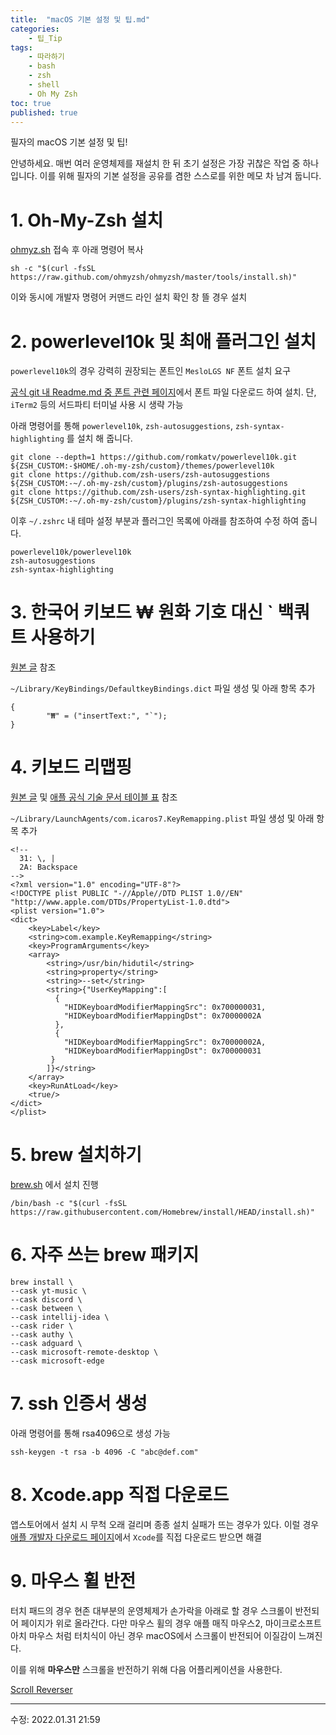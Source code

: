 ```yaml
---
title:  "macOS 기본 설정 및 팁.md"
categories:
    - 팁_Tip
tags:
    - 따라하기
    - bash
    - zsh
    - shell
    - Oh My Zsh
toc: true
published: true
---
```

필자의 macOS 기본 설정 및 팁!

안녕하세요. 매번 여러 운영체제를 재설치 한 뒤 초기 설정은 가장 귀찮은 작업 중 하나 입니다. 이를 위해 필자의 기본 설정을 공유를 겸한 스스로를 위한 메모 차 남겨 둡니다.

# 1. Oh-My-Zsh 설치
[ohmyz.sh](https://ohmyz.sh/#install) 접속 후 아래 명령어 복사
```
sh -c "$(curl -fsSL https://raw.github.com/ohmyzsh/ohmyzsh/master/tools/install.sh)"
```

이와 동시에 개발자 명령어 커맨드 라인 설치 확인 창 뜰 경우 설치

# 2. powerlevel10k 및 최애 플러그인 설치
`powerlevel10k`의 경우 강력히 권장되는 폰트인 `MesloLGS NF` 폰트 설치 요구

[공식 git 내 Readme.md 중 폰트 관련 페이지](https://github.com/romkatv/powerlevel10k#meslo-nerd-font-patched-for-powerlevel10k)에서 폰트 파일 다운로드 하여 설치. 단,  `iTerm2` 등의 서드파티 터미널 사용 시 생략 가능

아래 명령어를 통해 `powerlevel10k`, `zsh-autosuggestions`, `zsh-syntax-highlighting` 를 설치 해 줍니다.

```
git clone --depth=1 https://github.com/romkatv/powerlevel10k.git ${ZSH_CUSTOM:-$HOME/.oh-my-zsh/custom}/themes/powerlevel10k
git clone https://github.com/zsh-users/zsh-autosuggestions ${ZSH_CUSTOM:-~/.oh-my-zsh/custom}/plugins/zsh-autosuggestions
git clone https://github.com/zsh-users/zsh-syntax-highlighting.git ${ZSH_CUSTOM:-~/.oh-my-zsh/custom}/plugins/zsh-syntax-highlighting
```

이후 `~/.zshrc` 내 테마 설정 부분과 플러그인 목록에 아래를 참조하여 수정 하여 줍니다.

```
powerlevel10k/powerlevel10k
zsh-autosuggestions
zsh-syntax-highlighting
```

# 3. 한국어 키보드 ₩ 원화 기호 대신 ` 백쿼트 사용하기
[원본 글](http://www.devkuma.com/books/pages/1173) 참조

`~/Library/KeyBindings/DefaultkeyBindings.dict` 파일 생성 및 아래 항목 추가

```
{
        "₩" = ("insertText:", "`");
}
```

# 4. 키보드 리맵핑
[원본 글](https://chuyeow.wtf/2020/06/24/remapping-keys-on-macos) 및 [애플 공식 기술 문서 테이블 표](https://developer.apple.com/library/archive/technotes/tn2450/_index.html#//apple_ref/doc/uid/DTS40017618-CH1-KEY_TABLE_USAGES) 참조

`~/Library/LaunchAgents/com.icaros7.KeyRemapping.plist` 파일 생성 및 아래 항목 추가

```
<!--
  31: \, |
  2A: Backspace
-->
<?xml version="1.0" encoding="UTF-8"?>
<!DOCTYPE plist PUBLIC "-//Apple//DTD PLIST 1.0//EN" "http://www.apple.com/DTDs/PropertyList-1.0.dtd">
<plist version="1.0">
<dict>
    <key>Label</key>
    <string>com.example.KeyRemapping</string>
    <key>ProgramArguments</key>
    <array>
        <string>/usr/bin/hidutil</string>
        <string>property</string>
        <string>--set</string>
        <string>{"UserKeyMapping":[
          {
            "HIDKeyboardModifierMappingSrc": 0x700000031,
            "HIDKeyboardModifierMappingDst": 0x70000002A
          },
          {
            "HIDKeyboardModifierMappingSrc": 0x70000002A,
            "HIDKeyboardModifierMappingDst": 0x700000031
         }
        ]}</string>
    </array>
    <key>RunAtLoad</key>
    <true/>
</dict>
</plist>
```

# 5. brew 설치하기
[brew.sh](https://brew.sh/index_ko) 에서 설치 진행

```
/bin/bash -c "$(curl -fsSL https://raw.githubusercontent.com/Homebrew/install/HEAD/install.sh)"
```

# 6. 자주 쓰는 brew 패키지
```
brew install \
--cask yt-music \
--cask discord \
--cask between \
--cask intellij-idea \
--cask rider \
--cask authy \
--cask adguard \
--cask microsoft-remote-desktop \
--cask microsoft-edge
```

# 7. ssh 인증서 생성
아래 명령어를 통해 rsa4096으로 생성 가능
```
ssh-keygen -t rsa -b 4096 -C "abc@def.com"
```

# 8. Xcode.app 직접 다운로드
앱스토어에서 설치 시 무척 오래 걸리며 종종 설치 실패가 뜨는 경우가 있다. 이럴 경우 [애플 개발자 다운로드 페이지](https://developer.apple.com/download/all/)에서 `Xcode`를 직접 다운로드 받으면 해결

# 9. 마우스 휠 반전
터치 패드의 경우 현존 대부분의 운영체제가 손가락을 아래로 할 경우 스크롤이 반전되어 페이지가 위로 올라간다. 다만 마우스 휠의 경우 애플 매직 마우스2, 마이크로소프트 아치 마우스 처럼 터치식이 아닌 경우 macOS에서 스크롤이 반전되어 이질감이 느껴진다.

이를 위해 **마우스만** 스크롤을 반전하기 위해 다음 어플리케이션을 사용한다.

[Scroll Reverser](https://pilotmoon.com/scrollreverser/)

---
수정: 2022.01.31 21:59